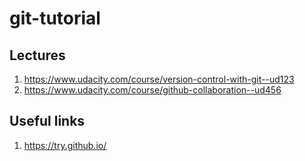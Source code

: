 # git-tutorial
## Lectures
1. https://www.udacity.com/course/version-control-with-git--ud123
1. https://www.udacity.com/course/github-collaboration--ud456
## Useful links
1. https://try.github.io/
